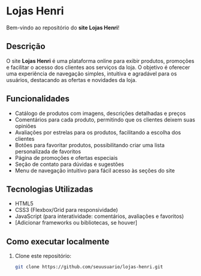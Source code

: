 # Lojas Henri

Bem-vindo ao repositório do **site Lojas Henri**!

## Descrição

O site **Lojas Henri** é uma plataforma online para exibir produtos, promoções e facilitar o acesso dos clientes aos serviços da loja. O objetivo é oferecer uma experiência de navegação simples, intuitiva e agradável para os usuários, destacando as ofertas e novidades da loja.

## Funcionalidades

- Catálogo de produtos com imagens, descrições detalhadas e preços
- Comentários para cada produto, permitindo que os clientes deixem suas opiniões
- Avaliações por estrelas para os produtos, facilitando a escolha dos clientes
- Botões para favoritar produtos, possibilitando criar uma lista personalizada de favoritos
- Página de promoções e ofertas especiais
- Seção de contato para dúvidas e sugestões
- Menu de navegação intuitivo para fácil acesso às seções do site

## Tecnologias Utilizadas

- HTML5
- CSS3 (Flexbox/Grid para responsividade)
- JavaScript (para interatividade: comentários, avaliações e favoritos)
- [Adicionar frameworks ou bibliotecas, se houver]

## Como executar localmente

1. Clone este repositório:
   ```bash
   git clone https://github.com/seuusuario/lojas-henri.git
